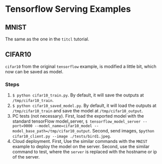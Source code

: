 # Tensorflow Serving Examples

## MNIST
The same as the one in the `titcl` tutorial.

## CIFAR10
`cifar10` from the original `tensorflow` example, is modified a little bit, which now can be saved as model.
### Steps
1. ```$ python cifar10_train.py```. By default, it will save the outputs at `/tmp/cifar10_train`.
2. ```$ python cifar10_saved_model.py```. By default, it will load the outputs at `/tmp/cifar10_train` and save the model at `/tmp/cifar10_output`.
3. PC tests (not necessary). First, load the exported model with the standard tensorFlow model_server, ```$ tensorflow_model_server --port=9000 --model_name=cifar10_model --model_base_path=/tmp/cifar10_output```. Second, send images, ```$python cifar10_client.py --image ./tests/bird1.jpeg```.
4. Cloud deployment. First, Use the similar commands with the `MNIST` example to deploy the model on the server. Second, use the similar command to test, where the `server` is replaced with the hostname or ip of the server.
